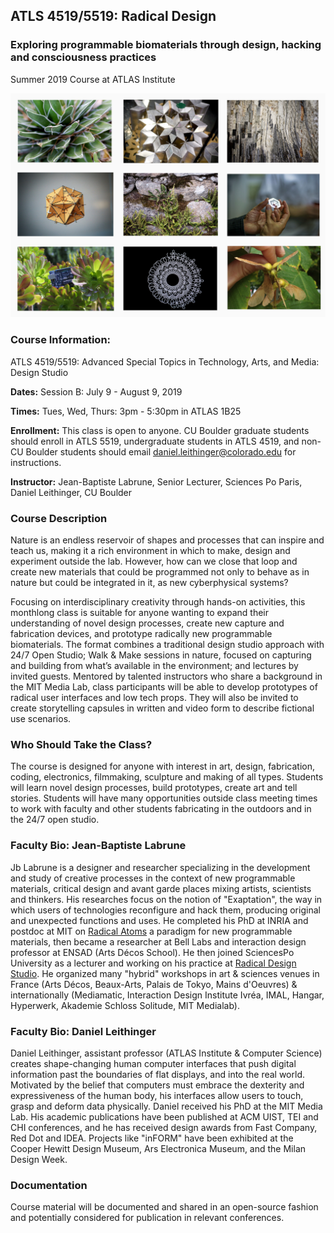 ## ATLS 4519/5519: Radical Design
### Exploring programmable biomaterials through design, hacking and consciousness practices
Summer 2019 Course at ATLAS Institute

<img src="https://github.com/THING-Lab/radicaldesign/raw/master/montagem.jpg">

### Course Information:
ATLS 4519/5519: Advanced Special Topics in Technology, Arts, and Media: Design Studio

**Dates:** Session B: July 9 - August 9, 2019

**Times:** Tues, Wed, Thurs: 3pm - 5:30pm in ATLAS 1B25

**Enrollment:** This class is open to anyone. CU Boulder graduate students should enroll in ATLS 5519, undergraduate students in ATLS 4519, and non-CU Boulder students should email daniel.leithinger@colorado.edu for instructions.

**Instructor:** Jean-Baptiste Labrune, Senior Lecturer, Sciences Po Paris, Daniel Leithinger, CU Boulder

### Course Description
Nature is an endless reservoir of shapes and processes that can inspire and teach us, making it a rich environment in which to make, design and experiment outside the lab. However, how can we close that loop and create new materials that could be programmed not only to behave as in nature but could be integrated in it, as new cyberphysical systems?

Focusing on interdisciplinary creativity through hands-on activities, this monthlong class is suitable for anyone wanting to expand their understanding of novel design processes, create new capture and fabrication devices, and prototype radically new programmable biomaterials. The format combines a traditional design studio approach with 24/7 Open Studio; Walk & Make sessions in nature, focused on capturing and building from what’s available in the environment; and lectures by invited guests. Mentored by talented instructors who share a background in the MIT Media Lab, class participants will be able to develop prototypes of radical user interfaces and low tech props. They will also be invited to create storytelling capsules in written and video form to describe fictional use scenarios.


### Who Should Take the Class?
The course is designed for anyone with interest in art, design, fabrication, coding, electronics, filmmaking, sculpture and making of all types. Students will learn novel design processes, build prototypes, create art and tell stories. Students will have many opportunities outside class meeting times to work with faculty and other students fabricating in the outdoors and in the 24/7 open studio.

### Faculty Bio: Jean-Baptiste Labrune
Jb Labrune is a designer and researcher specializing in the development and study of creative processes in the context of new programmable materials, critical design and avant garde places mixing artists, scientists and thinkers. His researches focus on the notion of "Exaptation", the way in which users of technologies reconfigure and hack them, producing original and unexpected functions and uses. He completed his PhD at INRIA and postdoc at MIT on [Radical Atoms](http://web.media.mit.edu/~ishii/RadicalAtoms_ACM_Interactios.pdf) a paradigm for new programmable materials, then became a researcher at Bell Labs and interaction design professor at ENSAD (Arts Décos School). He then joined SciencesPo University as a lecturer and working on his practice at [Radical Design Studio](http://radicaldesign.eu/). He organized many "hybrid" workshops in art & sciences venues in France (Arts Décos, Beaux-Arts, Palais de Tokyo, Mains d'Oeuvres) & internationally (Mediamatic, Interaction Design Institute Ivréa, IMAL, Hangar, Hyperwerk, Akademie Schloss Solitude, MIT Medialab).

### Faculty Bio: Daniel Leithinger
Daniel Leithinger, assistant professor (ATLAS Institute & Computer Science) creates shape-changing human computer interfaces that push digital information past the boundaries of flat displays, and into the real world. Motivated by the belief that computers must embrace the dexterity and expressiveness of the human body, his interfaces allow users to touch, grasp and deform data physically. Daniel received his PhD at the MIT Media Lab. His academic publications have been published at ACM UIST, TEI and CHI conferences, and he has received design awards from Fast Company, Red Dot and IDEA. Projects like "inFORM" have been exhibited at the Cooper Hewitt Design Museum, Ars Electronica Museum, and the Milan Design Week.

### Documentation 
Course material will be documented and shared in an open-source fashion and potentially considered for publication in relevant conferences.

